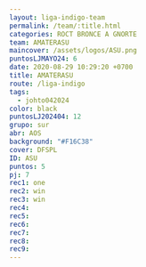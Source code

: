 ```yaml
---
layout: liga-indigo-team
permalink: /team/:title.html
categories: ROCT BRONCE A GNORTE
team: AMATERASU
maincover: /assets/logos/ASU.png
puntosLJMAYO24: 6
date: 2020-08-29 10:29:20 +0700
title: AMATERASU
route: /liga-indigo
tags:
  - johto042024
color: black
puntosLJ202404: 12
grupo: sur
abr: AOS
background: "#F16C38"
cover: DFSPL
ID: ASU
puntos: 5
pj: 7
rec1: one
rec2: win
rec3: win
rec4: 
rec5: 
rec6: 
rec7: 
rec8: 
rec9:
---
```

